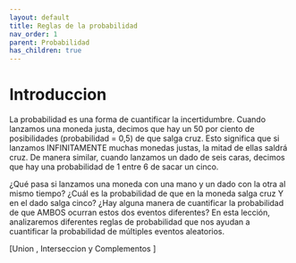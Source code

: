 ```yaml
---
layout: default
title: Reglas de la probabilidad
nav_order: 1
parent: Probabilidad
has_children: true
---
```


# Introduccion

La probabilidad es una forma de cuantificar la incertidumbre. Cuando lanzamos una moneda justa, decimos que hay un 50 por ciento de posibilidades (probabilidad = 0,5) de que salga cruz. Esto significa que si lanzamos INFINITAMENTE muchas monedas justas, la mitad de ellas saldrá cruz. De manera similar, cuando lanzamos un dado de seis caras, decimos que hay una probabilidad de 1 entre 6 de sacar un cinco.

¿Qué pasa si lanzamos una moneda con una mano y un dado con la otra al mismo tiempo? ¿Cuál es la probabilidad de que en la moneda salga cruz Y en el dado salga cinco? ¿Hay alguna manera de cuantificar la probabilidad de que AMBOS ocurran estos dos eventos diferentes? En esta lección, analizaremos diferentes reglas de probabilidad que nos ayudan a cuantificar la probabilidad de múltiples eventos aleatorios.

[Union , Interseccion y Complementos ]